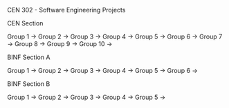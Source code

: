 CEN 302 - Software Engineering Projects

CEN Section

Group 1 ->
Group 2 ->
Group 3 ->
Group 4 ->
Group 5 ->
Group 6 ->
Group 7 ->
Group 8 ->
Group 9 ->
Group 10 ->

BINF Section A

Group 1 ->
Group 2 ->
Group 3 ->
Group 4 ->
Group 5 ->
Group 6 ->

BINF Section B

Group 1 ->
Group 2 ->
Group 3 ->
Group 4 ->
Group 5 ->
